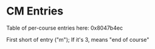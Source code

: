 # CM Entries

Table of per-course entries here: 0x8047b4ec

First short of entry ("m");
If it's 3, means "end of course"